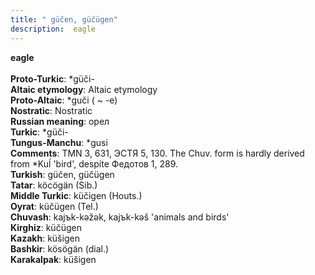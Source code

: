 ```yaml
---
title: " güčen, güčügen"
description:  eagle
---
```

<strong> eagle</strong><br><br>
<strong>Proto-Turkic</strong>:  *güči-<br>
<strong>Altaic etymology</strong>:  Altaic etymology<br>
<strong> Proto-Altaic</strong>:  *guči ( ~ -e)<br>
<strong>Nostratic</strong>:  Nostratic<br>
<strong>Russian meaning</strong>:  орел<br>
<strong>Turkic</strong>:  *güči-<br>
<strong>Tungus-Manchu</strong>:  *gusi<br>
<strong>Comments</strong>:  TMN 3, 631, ЭСТЯ 5, 130. The Chuv. form is hardly derived from *Kuĺ 'bird', despite Федотов 1, 289.<br>
<strong>Turkish</strong>:  güčen, güčügen<br>
<strong>Tatar</strong>:  köcögän (Sib.)<br>
<strong>Middle Turkic</strong>:  küčigen (Houts.)<br>
<strong>Oyrat</strong>:  küčügen (Tel.)<br>
<strong>Chuvash</strong>:  kajъk-kǝžǝk, kajъk-kǝš 'animals and birds'<br>
<strong>Kirghiz</strong>:  küčügen<br>
<strong>Kazakh</strong>:  küšigen<br>
<strong>Bashkir</strong>:  kösögän (dial.)<br>
<strong>Karakalpak</strong>:  küšigen<br>


